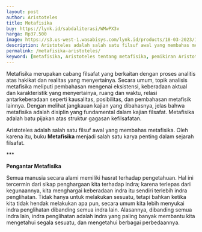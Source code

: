```yaml
---
layout: post
author: Aristoteles
title: Metafisika
buy: https://lynk.id/sabdaliterasi/WMwPX3v
harga: Rp37.500
image: https://s3.us-west-1.wasabisys.com/lynk.id/products/18-03-2023/1679117539036_8816123
description: Aristoteles adalah salah satu filsuf awal yang membahas metafisika. Oleh karena itu, buku Metafisika menjadi salah satu karya penting dalam sejarah fi
permalink: /metafisika-aristoteles/
keyword: [metafisika, Aristoteles tentang metafisika, pemikiran Aristoteles, karya-karya Aristoteles, filsafat metafisika, pengantar metafisika]
---
```

<p>Metafisika merupakan cabang filsafat yang berkaitan dengan proses analitis atas hakikat dan realitas yang menyertainya. Secara umum, topik analisis metafisika meliputi pembahasan mengenai eksistensi, keberadaan aktual dan karakteristik yang menyertainya, ruang dan waktu, relasi antarkeberadaan seperti kausalitas, posibilitas, dan pembahasan metafisik lainnya. Dengan melihat jangkauan kajian yang dibahasnya, jelas bahwa metafisika adalah disiplin yang fundamental dalam kajian filsafat. Metafisika adalah batu pijakan atas struktur gagasan kefilsafatan.</p><p>Aristoteles adalah salah satu filsuf awal yang membahas metafisika. Oleh karena itu, buku <strong>Metafisika</strong> menjadi salah satu karya penting dalam sejarah filsafat.</p><p>***</p><p><strong>Pengantar Metafisika</strong></p><p>Semua manusia secara alami memiliki hasrat terhadap pengetahuan. Hal ini tercermin dari sikap penghargaan kita terhadap indra; karena terlepas dari kegunaannya, kita menghargai keberadaan indra itu sendiri terlebih indra penglihatan. Tidak hanya untuk melakukan sesuatu, tetapi bahkan ketika kita tidak hendak melakukan apa pun, secara umum kita lebih menyukai indra penglihatan dibanding semua indra lain. Alasannya, dibanding semua indra lain, indra penglihatan adalah indra yang paling banyak membantu kita mengetahui segala sesuatu, dan mengetahui berbagai perbedaannya.</p>
